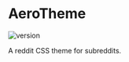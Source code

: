 # AeroTheme
![version][version-badge]

A reddit CSS theme for subreddits.

[version-badge]: https://img.shields.io/badge/version-v0.11-green.svg
